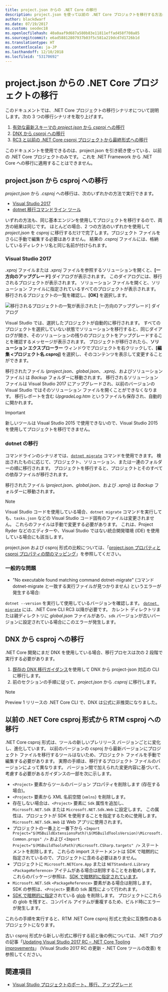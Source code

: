 ```yaml
---
title: project.json からの .NET Core の移行
description: project.json を使って以前の .NET Core プロジェクトを移行する方法について説明します
author: blackdwarf
ms.date: 07/19/2017
ms.custom: seodec18
ms.openlocfilehash: 40a0aaf9d687a580b83e11811effad458f708a85
ms.sourcegitcommit: e6ad58812807937b03f5c581a219dcd7d1726b1d
ms.translationtype: HT
ms.contentlocale: ja-JP
ms.lasthandoff: 12/10/2018
ms.locfileid: "53170692"
---
```

# <a name="migrating-net-core-projects-from-projectjson"></a>project.json からの .NET Core プロジェクトの移行

このドキュメントでは、.NET Core プロジェクトの移行シナリオについて説明します。次の 3 つの移行シナリオを取り上げます。

1. [有効な最新スキーマの *project.json* から *csproj* への移行](#migration-from-projectjson-to-csproj)
2. [DNX から csproj への移行](#migration-from-dnx-to-csproj)
3. [RC3 と以前の .NET Core csproj プロジェクトから最終形式への移行](#migration-from-earlier-net-core-csproj-formats-to-rtm-csproj)

このドキュメントを使用できるのは、project.json を引き続き使っている、以前の .NET Core プロジェクトのみです。 これを .NET Framework から .NET Core への移行に適用することはできません。

## <a name="migration-from-projectjson-to-csproj"></a>project.json から csproj への移行

*project.json* から *.csproj* への移行は、次のいずれかの方法で実行できます。

- [Visual Studio 2017](#visual-studio-2017)
- [dotnet 移行コマンドライン ツール](#dotnet-migrate)

いずれの方法も、同じ基本エンジンを使用してプロジェクトを移行するので、両方の結果は同じです。 ほとんどの場合、2 つの方法のいずれかを使用して *project.json* を *csproj* に移行するだけで完了します。プロジェクト ファイルをさらに手動で編集する必要はありません。 結果の *.csproj* ファイルには、格納しているディレクトリ名と同じ名前が付けられます。

### <a name="visual-studio-2017"></a>Visual Studio 2017

*.xproj* ファイルまたは *.xproj* ファイルを参照するソリューションを開くと、**[一方向のアップグレード]** ダイアログが表示されます。 このダイアログには、移行されるプロジェクトが表示されます。
ソリューション ファイルを開くと、ソリューション ファイルに指定されているすべてのプロジェクトが表示されます。 移行されるプロジェクトの一覧を確認し、**[OK]** を選択します。

![移行されるプロジェクトの一覧が表示された [一方向のアップグレード] ダイアログ](media/one-way-upgrade.jpg)

Visual Studio では、選択したプロジェクトが自動的に移行されます。 すべてのプロジェクトを選択していない状態でソリューションを移行すると、同じダイアログが開き、そのソリューションの残りのプロジェクトをアップグレードすることを確認するメッセージが表示されます。 プロジェクトが移行されたら、**ソリューション エクスプローラー** ウィンドウでプロジェクトを右クリックして、**[編集 \<プロジェクト名.csproj]** を選択し、そのコンテンツを表示して変更することができます。

移行されたファイル (*project.json*、*global.json*、*.xproj*、およびソリューション ファイル) は *Backup* フォルダーに移動されます。 移行されるソリューション ファイルは Visual Studio 2017 にアップグレードされ、以前のバージョンの Visual Studio ではそのソリューション ファイルを開くことができなくなります。
移行レポートを含む *UpgradeLog.htm* というファイルも保存され、自動的に開かれます。

> [!IMPORTANT]
> 新しいツールは Visual Studio 2015 で使用できないので、Visual Studio 2015 を使用してプロジェクトを移行できません。

### <a name="dotnet-migrate"></a>dotnet の移行

コマンドラインのシナリオでは、[`dotnet migrate`](../tools/dotnet-migrate.md) コマンドを使用できます。 検出されたものに応じて、プロジェクト、ソリューション、または一連のフォルダーの順に移行されます。
プロジェクトを移行すると、プロジェクトとそのすべての依存ファイルが移行されます。

移行されたファイル (*project.json*、*global.json*、および *.xproj*) は *Backup* フォルダーに移動されます。

> [!NOTE]
> Visual Studio コードを使用している場合、`dotnet migrate` コマンドを実行しても、`tasks.json` などの Visual Studio コード固有のファイルは変更されません。 これらのファイルは手動で変更する必要があります。
> これは、Project Ryder などのエディターや、Visual Studio ではない統合開発環境 (IDE) を使用している場合にも該当します。

project.json および csproj 形式の比較については、「[project.json プロパティと csproj プロパティの間のマッピング](../tools/project-json-to-csproj.md)」を参照してください。

### <a name="common-issues"></a>一般的な問題

- "No executable found matching command dotnet-migrate" (コマンド dotnet-migrate と一致する実行ファイルが見つかりません) というエラーが発生する場合:

`dotnet --version` を実行して使用しているバージョンを確認します。 [`dotnet migrate`](../tools/dotnet-migrate.md) には、.NET Core CLI RC3 以降が必要です。
カレント ディレクトリまたは親ディレクトリに *global.json* ファイルがあり、`sdk` バージョンが古いバージョンに設定されている場合にこのエラーが発生します。

## <a name="migration-from-dnx-to-csproj"></a>DNX から csproj への移行

.NET Core 開発にまだ DNX を使用している場合、移行プロセスは次の 2 段階で実行する必要があります。

1. [既存の DNX 移行ガイダンス](from-dnx.md)を使用して DNX から project-json 対応の CLI に移行します。
2. 前のセクションの手順に従って、*project.json* から *.csproj* に移行します。  

> [!NOTE]
> Preview 1 リリースの .NET Core CLI で、DNX は公式に非推奨になりました。

## <a name="migration-from-earlier-net-core-csproj-formats-to-rtm-csproj"></a>以前の .NET Core csproj 形式から RTM csproj への移行

.NET Core csproj 形式は、ツールの新しいプレリリース バージョンごとに変化し、進化しています。 以前のバージョンの csproj から最新バージョンにプロジェクト ファイルを移行するツールはないため、プロジェクト ファイルを手動で編集する必要があります。 実際の手順は、移行するプロジェクト ファイルのバージョンによって異なります。 バージョン間で加えられた変更内容に基づいて、考慮する必要があるガイダンスの一部を次に示します。

* `<Project>` 要素からツールのバージョン プロパティを削除します (存在する場合)。
* `<Project>` 要素から XML 名前空間 (`xmlns`) を削除します。
* 存在しない場合は、`<Project>` 要素に `Sdk` 属性を追加し、`Microsoft.NET.Sdk` または `Microsoft.NET.Sdk.Web` に設定します。 この属性は、プロジェクトが SDK を使用することを指定するために使用します。 `Microsoft.NET.Sdk.Web` は Web アプリに使用されます。
* プロジェクトの一番上と一番下から `<Import Project="$(MSBuildExtensionsPath)\$(MSBuildToolsVersion)\Microsoft.Common.props" />` および `<Import Project="$(MSBuildToolsPath)\Microsoft.CSharp.targets" />` ステートメントを削除します。 これらの import ステートメントは SDK で暗黙的に指定されているので、プロジェクトに含める必要はありません。
* プロジェクトに `Microsoft.NETCore.App` または `NETStandard.Library` `<PackageReference>` アイテムがある場合は削除することをお勧めします。 これらのパッケージ参照は、[SDK で暗黙的に指定されています](https://aka.ms/sdkimplicitrefs)。
* `Microsoft.NET.Sdk` `<PackageReference>` 要素がある場合は削除します。 SDK の参照は、`<Project>` 要素の `Sdk` 属性によって行われます。
* [SDK で暗黙的に指定](../tools/csproj.md#default-compilation-includes-in-net-core-projects)されている [glob](https://en.wikipedia.org/wiki/Glob_(programming)) を削除します。 プロジェクトにこれらの glob を残すと、コンパイル アイテムが重複するため、ビルド時にエラーが発生します。

これらの手順を実行すると、RTM .NET Core csproj 形式と完全に互換性のあるプロジェクトになります。

古い csproj 形式から新しい形式に移行する前と後の例については、.NET ブログの記事「[Updating Visual Studio 2017 RC – .NET Core Tooling improvements](https://blogs.msdn.microsoft.com/dotnet/2016/12/12/updating-visual-studio-2017-rc-net-core-tooling-improvements/)」 (Visual Studio 2017 RC の更新 - .NET Core ツールの改善) を参照してください。

## <a name="see-also"></a>関連項目

- [Visual Studio プロジェクトのポート、移行、アップグレード](/visualstudio/porting/port-migrate-and-upgrade-visual-studio-projects)
